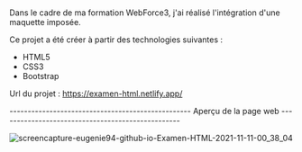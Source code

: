 # 

Dans le cadre de ma formation WebForce3, j'ai réalisé l'intégration d'une maquette imposée.

Ce projet a été créer à partir des technologies suivantes :

- HTML5
- CSS3
- Bootstrap 

Url du projet : https://examen-html.netlify.app/


-------------------------------------------------- Aperçu de la page web --------------------------------------------------

![screencapture-eugenie94-github-io-Examen-HTML-2021-11-11-00_38_04](https://user-images.githubusercontent.com/58372973/141210896-71f1a56c-9441-4e41-ab2b-89438aad7a88.png)
